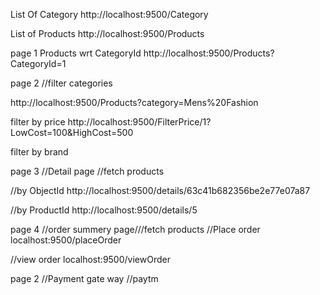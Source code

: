 
    
List Of Category
http://localhost:9500/Category

List of Products
http://localhost:9500/Products

page 1
Products wrt CategoryId 
http://localhost:9500/Products?CategoryId=1

page 2 //filter categories

http://localhost:9500/Products?category=Mens%20Fashion

filter by price
http://localhost:9500/FilterPrice/1?LowCost=100&HighCost=500

filter by brand



page 3 //Detail page   //fetch products

//by ObjectId
http://localhost:9500/details/63c41b682356be2e77e07a87

//by ProductId
http://localhost:9500/details/5

page 4 //order summery page///fetch products
//Place order
localhost:9500/placeOrder

//view order
localhost:9500/viewOrder

page 2 //Payment gate way //paytm